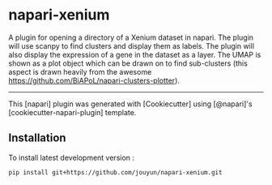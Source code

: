 # napari-xenium


A plugin for opening a directory of a Xenium dataset in napari.  The plugin will use scanpy to find clusters and display them as labels.  The plugin will also display the expression of a gene in the dataset as a layer.  The UMAP is shown as a plot object which can be drawn on to find sub-clusters (this aspect is drawn heavily from the awesome https://github.com/BiAPoL/napari-clusters-plotter).

----------------------------------

This [napari] plugin was generated with [Cookiecutter] using [@napari]'s [cookiecutter-napari-plugin] template.

<!--
Don't miss the full getting started guide to set up your new package:
https://github.com/napari/cookiecutter-napari-plugin#getting-started

and review the napari docs for plugin developers:
https://napari.org/stable/plugins/index.html
-->

## Installation


To install latest development version :

    pip install git+https://github.com/jouyun/napari-xenium.git



